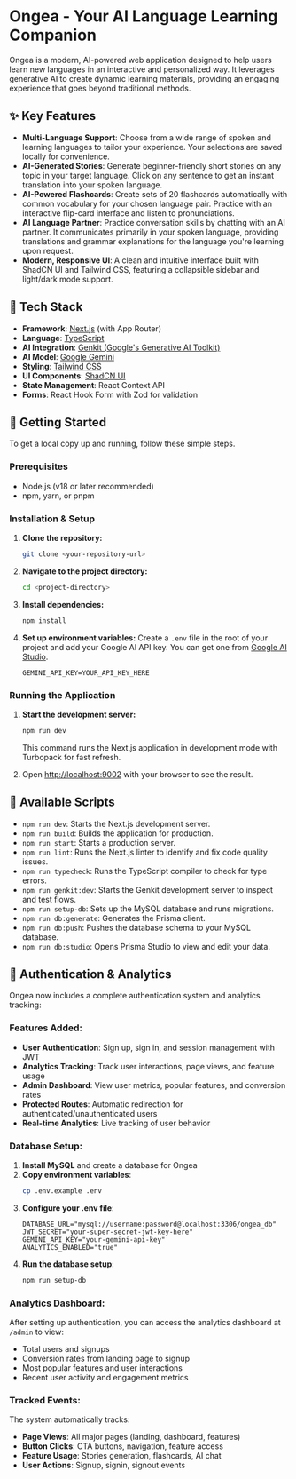 # Ongea - Your AI Language Learning Companion

Ongea is a modern, AI-powered web application designed to help users learn new languages in an interactive and personalized way. It leverages generative AI to create dynamic learning materials, providing an engaging experience that goes beyond traditional methods.

## ✨ Key Features

-   **Multi-Language Support**: Choose from a wide range of spoken and learning languages to tailor your experience. Your selections are saved locally for convenience.
-   **AI-Generated Stories**: Generate beginner-friendly short stories on any topic in your target language. Click on any sentence to get an instant translation into your spoken language.
-   **AI-Powered Flashcards**: Create sets of 20 flashcards automatically with common vocabulary for your chosen language pair. Practice with an interactive flip-card interface and listen to pronunciations.
-   **AI Language Partner**: Practice conversation skills by chatting with an AI partner. It communicates primarily in your spoken language, providing translations and grammar explanations for the language you're learning upon request.
-   **Modern, Responsive UI**: A clean and intuitive interface built with ShadCN UI and Tailwind CSS, featuring a collapsible sidebar and light/dark mode support.

## 🚀 Tech Stack

-   **Framework**: [Next.js](https://nextjs.org/) (with App Router)
-   **Language**: [TypeScript](https://www.typescriptlang.org/)
-   **AI Integration**: [Genkit (Google's Generative AI Toolkit)](https://firebase.google.com/docs/genkit)
-   **AI Model**: [Google Gemini](https://deepmind.google/technologies/gemini/)
-   **Styling**: [Tailwind CSS](https://tailwindcss.com/)
-   **UI Components**: [ShadCN UI](https://ui.shadcn.com/)
-   **State Management**: React Context API
-   **Forms**: React Hook Form with Zod for validation

## 🏁 Getting Started

To get a local copy up and running, follow these simple steps.

### Prerequisites

-   Node.js (v18 or later recommended)
-   npm, yarn, or pnpm

### Installation & Setup

1.  **Clone the repository:**
    ```bash
    git clone <your-repository-url>
    ```
2.  **Navigate to the project directory:**
    ```bash
    cd <project-directory>
    ```
3.  **Install dependencies:**
    ```bash
    npm install
    ```
4.  **Set up environment variables:**
    Create a `.env` file in the root of your project and add your Google AI API key. You can get one from [Google AI Studio](https://aistudio.google.com/app/apikey).
    ```.env
    GEMINI_API_KEY=YOUR_API_KEY_HERE
    ```

### Running the Application

1.  **Start the development server:**
    ```bash
    npm run dev
    ```
    This command runs the Next.js application in development mode with Turbopack for fast refresh.

2.  Open [http://localhost:9002](http://localhost:9002) with your browser to see the result.

## 📜 Available Scripts

-   `npm run dev`: Starts the Next.js development server.
-   `npm run build`: Builds the application for production.
-   `npm run start`: Starts a production server.
-   `npm run lint`: Runs the Next.js linter to identify and fix code quality issues.
-   `npm run typecheck`: Runs the TypeScript compiler to check for type errors.
-   `npm run genkit:dev`: Starts the Genkit development server to inspect and test flows.
-   `npm run setup-db`: Sets up the MySQL database and runs migrations.
-   `npm run db:generate`: Generates the Prisma client.
-   `npm run db:push`: Pushes the database schema to your MySQL database.
-   `npm run db:studio`: Opens Prisma Studio to view and edit your data.

## 🔐 Authentication & Analytics

Ongea now includes a complete authentication system and analytics tracking:

### Features Added:
- **User Authentication**: Sign up, sign in, and session management with JWT
- **Analytics Tracking**: Track user interactions, page views, and feature usage
- **Admin Dashboard**: View user metrics, popular features, and conversion rates
- **Protected Routes**: Automatic redirection for authenticated/unauthenticated users
- **Real-time Analytics**: Live tracking of user behavior

### Database Setup:

1. **Install MySQL** and create a database for Ongea
2. **Copy environment variables**:
   ```bash
   cp .env.example .env
   ```
3. **Configure your .env file**:
   ```env
   DATABASE_URL="mysql://username:password@localhost:3306/ongea_db"
   JWT_SECRET="your-super-secret-jwt-key-here"
   GEMINI_API_KEY="your-gemini-api-key"
   ANALYTICS_ENABLED="true"
   ```
4. **Run the database setup**:
   ```bash
   npm run setup-db
   ```

### Analytics Dashboard:

After setting up authentication, you can access the analytics dashboard at `/admin` to view:
- Total users and signups
- Conversion rates from landing page to signup
- Most popular features and user interactions
- Recent user activity and engagement metrics

### Tracked Events:

The system automatically tracks:
- **Page Views**: All major pages (landing, dashboard, features)
- **Button Clicks**: CTA buttons, navigation, feature access
- **Feature Usage**: Stories generation, flashcards, AI chat
- **User Actions**: Signup, signin, signout events
